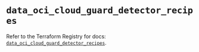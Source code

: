 # `data_oci_cloud_guard_detector_recipes`

Refer to the Terraform Registry for docs: [`data_oci_cloud_guard_detector_recipes`](https://registry.terraform.io/providers/oracle/oci/7.19.0/docs/data-sources/cloud_guard_detector_recipes).
